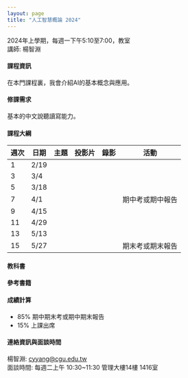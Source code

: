 ```yaml
---
layout: page
title: "人工智慧概論 2024"
---
```


2024年上學期，每週一下午5:10至7:00，教室<br/>
講師: 楊智淵

#### 課程資訊
在本門課程裏，我會介紹AI的基本概念與應用。

#### 修課需求
基本的中文說聽讀寫能力。

#### 課程大綱

|週次|日期|主題                                                      |投影片   |錄影 | 活動 |
|--- |--- |---                                                      |---|---|---|
|1   |2/19        |                 |      |         |                              |
|3   |3/4         |                 |      |         |                              |
|5   |3/18        |                 |      |         |                              |
|7   |4/1         |                 |      |         |  期中考或期中報告             |
|9   |4/15        |                 |      |         |                              |
|11  |4/29        |                 |      |         |                              |
|13  |5/13        |                 |      |         |                              |
|15  |5/27        |                 |      |         |  期末考或期末報告             |

#### 教科書

#### 參考書籍
  
#### 成績計算
- 85% 期中期末考或期中期末報告
- 15% 上課出席

#### 連絡資訊與面談時間
楊智淵: cyyang@cgu.edu.tw <br/>
面談時間: 每週二上午 10:30~11:30 管理大樓14樓 1416室<br/>
